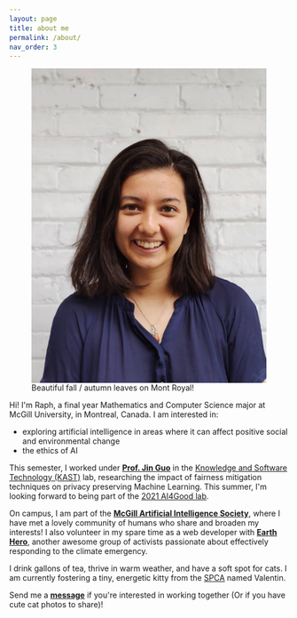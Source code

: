 ```yaml
---
layout: page
title: about me
permalink: /about/
nav_order: 3
---
```

<figure>
<img id="about-img" align="left" src="/assets/img/241045937_1632005043858284_5118930862563598794_n (1).jpg" alt="Picture of me on Mont Royal">
<figcaption>Beautiful fall / autumn leaves on Mont Royal!</figcaption>
</figure>


Hi! I'm Raph, a final year Mathematics and Computer Science major at McGill University, in Montreal, Canada.
I am interested in:
- exploring artificial intelligence in areas where it can affect positive social and environmental change
- the ethics of AI  <br>

This semester, I worked under **[Prof. Jin Guo](http://jguo-web.com/)** in the [Knowledge and Software Technology (KAST)](http://jguo-web.com/lab.html) lab, researching the impact of fairness mitigation techniques on privacy preserving Machine Learning. This summer, I'm looking forward to being part of the [2021 AI4Good lab](https://www.ai4goodlab.com/).

On campus, I am part of the **[McGill Artificial Intelligence Society](http://mcgillai.com)**, where I have met a lovely community of humans who share and broaden my interests! I also volunteer in my spare time as a web developer with **[Earth Hero](https://www.earthhero.org)**, another awesome group of activists passionate about effectively responding to the climate emergency.  

I drink gallons of tea, thrive in warm weather, and have a soft spot for cats. I am currently fostering a tiny, energetic kitty from the [SPCA](https://www.spca.com/en/) named Valentin.

Send me a **[message](mailto:raphaelletseng@gmail.com)** if you're interested in working together (Or if you have cute cat photos to share)!

<link rel="stylesheet" href="../assets/css/index.css">
